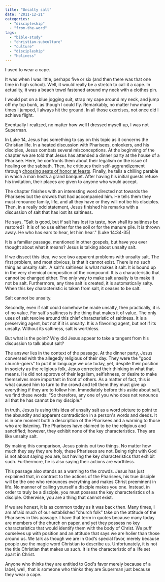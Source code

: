 ```yaml
---
title: "Unsalty salt"
date: "2011-12-21"
categories: 
  - "discipleship"
  - "from-the-word"
tags: 
  - "bible-study"
  - "christian-subculture"
  - "culture"
  - "discipleship"
  - "holiness"
---
```


I used to wear a cape.

It was when I was little, perhaps five or six (and then there was that one time in high school). Well, it would really be a stretch to call it a cape. In actuality, it was a beach towel fastened around my neck with a clothes pin.

I would put on a blue jogging suit, strap my cape around my neck, and jump off my top bunk, as though I could fly. Remarkably, no matter how many times I jumped, I always hit the ground. In all those exercises, not once did I achieve flight.

Eventually I realized, no matter how well I dressed myself up, I was not Superman.

In Luke 14, Jesus has something to say on this topic as it concerns the Christian life. In a heated discussion with Pharisees, onlookers, and his disciples, Jesus combats several misconceptions. At the beginning of the chapter we are told that Jesus has attended a dinner party at the house of a Pharisee. Here, he confronts them about their legalism on the issue of healing on the sabbath. Then, he critiques their self-aggrandizement through [choosing seats of honor at feasts](http://blog.keelancook.com/2010/05/ill-take-the-cheap-seats.html "I’ll take the cheap seats"). Finally, he tells a chilling parable in which a man hosts a grand banquet. After having his initial guests refuse his invitation, their places are given to anyone who would accept.

The chapter finishes with an interesting word directed not towards the Pharisees but the crowds that had accompanied him. He tells them they must renounce family, life, and all they have or they will not be his disciples. Then, in a really odd statement, Jesus finished his remarks with a discussion of salt that has lost its saltiness.

He says, "Salt is good, but if salt has lost its taste, how shall its saltiness be restored?  It is of no use either for the soil or for the manure pile. It is thrown away. He who has ears to hear, let him hear." (Luke 14:34-35)

It is a familiar passage, mentioned in other gospels, but have you ever thought about what it means? Jesus is talking about unsalty salt.

If we dissect this idea, we see two apparent problems with unsalty salt. The first problem, and most obvious, is that it cannot exist. There is no such thing as unsalty salt.  A salt's saltiness is what makes it salt. It is bound up in the very chemical composition of the compound. It is a characteristic that cannot be changed either. The only way to make salt unsalty is to make it not be salt. Furthermore, any time salt is created, it is automatically salty. When this key characteristic is taken from salt, it ceases to be salt.

Salt cannot be unsalty.

Secondly, even if salt could somehow be made unsalty, then practically, it is of no value. For salt's saltiness is the thing that makes it of value. The only uses of salt revolve around this chief characteristic of saltiness. It is a preserving agent, but not if it is unsalty. It is a flavoring agent, but not if its unsalty. Without its saltiness, salt is worthless.

But what is the point? Why did Jesus appear to take a tangent from his discussion to talk about salt?

The answer lies in the context of the passage. At the dinner party, Jesus conversed with the allegedly religious of their day. They were the "good church-goers" to put it in language we use today, yet, despite their position in society as the religious folk, Jesus corrected their thinking in what that means. He did not approve of their legalism, selfishness, or desire to make themselves more important in front of others. As a matter of fact, this is what caused him to turn to the crowd and tell them they must give up everything if they are to follow him. Immediately before this aside about salt, we find these words: "So therefore, any one of you who does not renounce all that he has cannot be my disciple."

In truth, Jesus is using this idea of unsalty salt as a word picture to point to the absurdity and apparent contradiction in a person's words and deeds. It is in one moment both a description of the Pharisees and a warning to those who are listening. The Pharisees have claimed to be the religious and sanctified; however, they exhibit none of the key characteristics. They are like unsalty salt.

By making this comparison, Jesus points out two things. No matter how much they say they are holy, these Pharisees are not. Being right with God is not about saying you are, but having the key characteristics that exhibit such. Furthermore, he is also saying their actions are worthless.

This passage also stands as a warning to the crowds. Jesus has just explained that, in contrast to the actions of the Pharisees, his true disciple will be the one who renounces everything and makes Christ preeminent in life. No manner of calling yourself a disciple makes you one. Instead, in order to truly be a disciple, you must possess the key characteristics of a disciple. Otherwise, you are a thing that cannot exist.

If we are honest, it is as common today as it was back then. Many times, I am afraid much of our established "church folk" take on the attitude of the Pharisees in this passage. I have that term in quotes because many today are members of the church on paper, and yet they possess no key characteristics that would identify them with the body of Christ. We puff ourselves up with position and an attitude that says we are holier than those around us. We talk as though we are in God's special favor, merely because people use the magic word Christian to describe us. Unfortunately, it is not the title Christian that makes us such. It is the characteristic of a life set apart in Christ.

Anyone who thinks they are entitled to God's favor merely because of a label, well, that is someone who thinks they are Superman just because they wear a cape.
